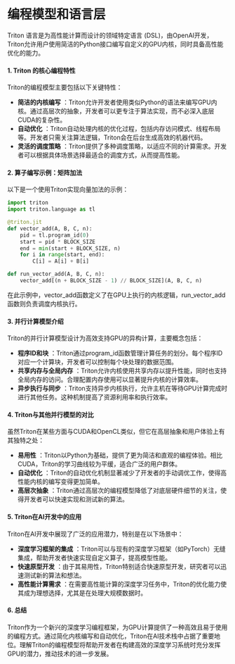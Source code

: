 # 编程模型和语言层

Triton 语言是为高性能计算而设计的领域特定语言 (DSL)，由OpenAI开发，Triton允许用户使用简洁的Python接口编写自定义的GPU内核，同时具备高性能优化的能力。

#### 1. **Triton 的核心编程特性**

Triton的编程模型主要包括以下关键特性：

* **简洁的内核编写** ：Triton允许开发者使用类似Python的语法来编写GPU内核。通过高层次的抽象，开发者可以更专注于算法实现，而不必深入底层CUDA的复杂性。
* **自动优化** ：Triton自动处理内核的优化过程，包括内存访问模式、线程布局等。开发者只需关注算法逻辑，Triton会在后台生成高效的机器代码。
* **灵活的调度策略** ：Triton提供了多种调度策略，以适应不同的计算需求。开发者可以根据具体场景选择最适合的调度方式，从而提高性能。

#### 2. **算子编写示例：矩阵加法**

以下是一个使用Triton实现向量加法的示例：

```python
import triton
import triton.language as tl

@triton.jit
def vector_add(A, B, C, n):
    pid = tl.program_id(0)
    start = pid * BLOCK_SIZE
    end = min(start + BLOCK_SIZE, n)
    for i in range(start, end):
        C[i] = A[i] + B[i]

def run_vector_add(A, B, C, n):
    vector_add[(n + BLOCK_SIZE - 1) // BLOCK_SIZE](A, B, C, n)

```

在此示例中，vector_add函数定义了在GPU上执行的内核逻辑，run_vector_add函数则负责调度内核执行。

#### 3. **并行计算模型介绍**

Triton的并行计算模型设计为高效支持GPU的异构计算，主要概念包括：

* **程序ID和块** ：Triton通过program_id函数管理计算任务的划分。每个程序ID对应一个计算块，开发者可以控制每个块处理的数据范围。
* **共享内存与全局内存** ：Triton允许内核使用共享内存以提升性能，同时也支持全局内存的访问。合理配置内存使用可以显著提升内核的计算效率。
* **异步执行与同步** ：Triton支持异步内核执行，允许主机在等待GPU计算完成时进行其他任务。这种机制提高了资源利用率和执行效率。

#### 4. **Triton与其他并行模型的对比**

虽然Triton在某些方面与CUDA和OpenCL类似，但它在高层抽象和用户体验上有其独特之处：

* **易用性** ：Triton以Python为基础，提供了更为简洁和直观的编程体验。相比CUDA，Triton的学习曲线较为平缓，适合广泛的用户群体。
* **自动优化** ：Triton的自动优化机制显著减少了开发者的手动调优工作，使得高性能内核的编写变得更加简单。
* **高层次抽象** ：Triton通过高层次的编程模型降低了对底层硬件细节的关注，使得开发者可以快速实现和测试新的算法。

#### 5. **Triton在AI开发中的应用**

Triton在AI开发中展现了广泛的应用潜力，特别是在以下场景中：

* **深度学习框架的集成** ：Triton可以与现有的深度学习框架（如PyTorch）无缝集成，帮助开发者快速实现自定义算子，提高模型性能。
* **快速原型开发** ：由于其易用性，Triton特别适合快速原型开发，研究者可以迅速测试新的算法和想法。
* **高性能计算需求** ：在需要高性能计算的深度学习任务中，Triton的优化能力使其成为理想选择，尤其是在处理大规模数据时。

#### 6. **总结**

Triton作为一个新兴的深度学习编程框架，为GPU计算提供了一种高效且易于使用的编程方式。通过简化内核编写和自动优化，Triton在AI技术栈中占据了重要地位。理解Triton的编程模型将帮助开发者在构建高效的深度学习系统时充分发挥GPU的潜力，推动技术的进一步发展。

